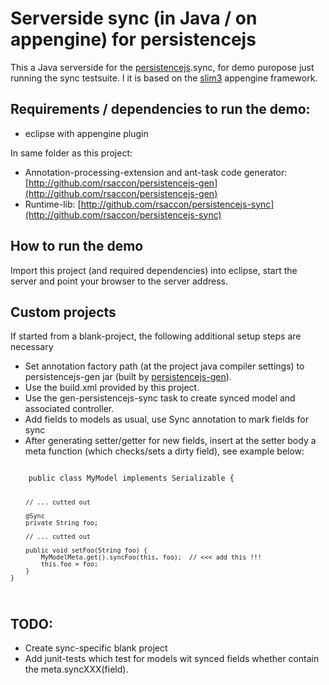 Serverside sync (in Java / on appengine) for persistencejs
==========================================================

This a Java serverside for the [persistencejs](http://github.com/zef/persistencejs).sync, for demo puropose just running the sync testsuite. I it is based on the [slim3](http://code.google.com/p/slim3) appengine framework.

Requirements / dependencies to run the demo: 
--------------------------------------------
* eclipse with appengine plugin

In same folder as this project:

* Annotation-processing-extension and ant-task code generator: [http://github.com/rsaccon/persistencejs-gen](http://github.com/rsaccon/persistencejs-gen)
* Runtime-lib: [http://github.com/rsaccon/persistencejs-sync](http://github.com/rsaccon/persistencejs-sync)

How to run the demo
-------------------
Import this project (and required dependencies) into eclipse, start the server 
and point your browser to the server address.

Custom projects
---------------
If started from a blank-project, the following additional setup steps are necessary

* Set annotation factory path (at the project java compiler settings) to persistencejs-gen jar (built by [persistencejs-gen](http://github.com/rsaccon/persistencejs-gen)).
* Use the build.xml provided by this project.
* Use the gen-persistencejs-sync task to create synced model and associated controller.
* Add fields to models as usual, use Sync annotation to mark fields for sync
* After generating setter/getter for new fields, insert at the setter body a meta function (which checks/sets a dirty field), see example below:

<code>
	public class MyModel implements Serializable {
		
		// ... cutted out
		
		@Sync
    	private String foo;
		
		// ... cutted out
		
		public void setFoo(String foo) {
        	MyModelMeta.get().syncFoo(this, foo);  // <<< add this !!!
        	this.foo = foo;
    	}
    }
</code>

TODO:
-----
* Create sync-specific blank project
* Add junit-tests which test for models wit synced fields whether contain the meta.syncXXX(field).

